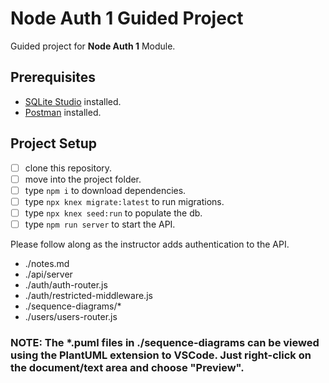 # Node Auth 1 Guided Project

Guided project for **Node Auth 1** Module.

## Prerequisites

- [SQLite Studio](https://sqlitestudio.pl/index.rvt?act=download) installed.
- [Postman](https://www.postman.com/) installed.

## Project Setup

- [ ] clone this repository.
- [ ] move into the project folder.
- [ ] type `npm i` to download dependencies.
- [ ] type `npx knex migrate:latest` to run migrations.
- [ ] type `npx knex seed:run` to populate the db.
- [ ] type `npm run server` to start the API.

Please follow along as the instructor adds authentication to the API.

- ./notes.md
- ./api/server
- ./auth/auth-router.js
- ./auth/restricted-middleware.js
- ./sequence-diagrams/*
- ./users/users-router.js

### NOTE: The *.puml files in ./sequence-diagrams can be viewed using the PlantUML extension to VSCode. Just right-click on the document/text area and choose "Preview".